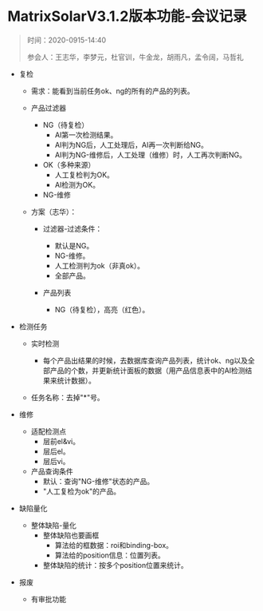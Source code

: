 # MatrixSolarV3.1.2版本功能-会议记录

> 时间：2020-0915-14:40
>
> 参会人：王志华，李梦元，杜官训，牛金龙，胡雨凡，孟令阔，马哲礼



- 复检

    - 需求：能看到当前任务ok、ng的所有的产品的列表。

    - 产品过滤器

        - NG（待复检）
            - AI第一次检测结果。
            - AI判为NG后，人工处理后，AI再一次判断给NG。
            - AI判为NG-维修后，人工处理（维修）时，人工再次判断NG。
        - OK（多种来源）
            - 人工复检判为OK。
            - AI检测为OK。
        - NG-维修

    - 方案（志华）：

        - 过滤器-过滤条件：
            - 默认是NG。
            - NG-维修。
            - 人工检测判为ok（非真ok）。
            - 全部产品。

        - 产品列表
            - NG（待复检），高亮（红色）。





- 检测任务

    - 实时检测
        - 每个产品出结果的时候，去数据库查询产品列表，统计ok、ng以及全部产品的个数，并更新统计面板的数据（用产品信息表中的AI检测结果来统计数据）。

    - 任务名称：去掉"*"号。





- 维修
    - 适配检测点
        - 层前el&vi。
        - 层后el。
        - 层后vi。
    - 产品查询条件
        - 默认：查询"NG-维修"状态的产品。
        - "人工复检为ok"的产品。





- 缺陷量化
    - 整体缺陷-量化
        - 整体缺陷也要画框
            - 算法给的框数据：roi和binding-box。
            - 算法给的position信息：位置列表。
        - 整体缺陷的统计：按多个position位置来统计。





- 报废
    - 有审批功能